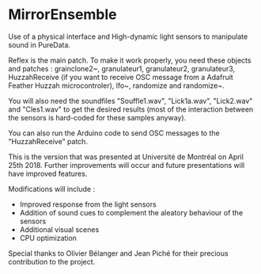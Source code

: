 # MirrorEnsemble
Use of a physical interface and High-dynamic light sensors to manipulate sound in PureData.

Reflex is the main patch. To make it work properly, you need these objects and patches : grainclone2~, granulateur1, granulateur2, granulateur3, HuzzahReceive (if you want to receive OSC message from a Adafruit Feather Huzzah microcontroler), lfo~, randomize and randomize~.

You will also need the soundfiles "Souffle1.wav", "Lick1a.wav", "Lick2.wav" and "Cles1.wav" to get the desired results (most of the interaction between the sensors is hard-coded for these samples anyway).

You can also run the Arduino code to send OSC messages to the "HuzzahReceive" patch.

This is the version that was presented at Université de Montréal on April 25th 2018. Further improvements will occur and future presentations will have improved features.

Modifications will include :
- Improved response from the light sensors
- Addition of sound cues to complement the aleatory behaviour of the sensors
- Additional visual scenes
- CPU optimization

Special thanks to Olivier Bélanger and Jean Piché for their precious contribution to the project.
